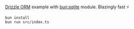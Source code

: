 [Drizzle ORM](https://github.com/drizzle-team/drizzle-orm) example with [bun:sqlite](https://bun.sh) module. Blazingly fast ⚡️

```shell
bun install
bun run src/index.ts
```